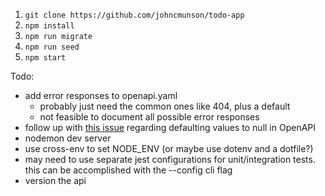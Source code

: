 1. `git clone https://github.com/johncmunson/todo-app`
2. `npm install`
3. `npm run migrate`
4. `npm run seed`
5. `npm start`


Todo:
- add error responses to openapi.yaml
  - probably just need the common ones like 404, plus a default
  - not feasible to document all possible error responses
- follow up with [this issue](https://github.com/OAI/OpenAPI-Specification/issues/2057) regarding defaulting values to null in OpenAPI
- nodemon dev server
- use cross-env to set NODE_ENV (or maybe use dotenv and a dotfile?)
- may need to use separate jest configurations for unit/integration tests. this can be accomplished with the --config cli flag
- version the api
